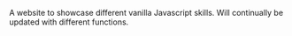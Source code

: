 A website to showcase different vanilla Javascript skills. Will continually be updated with different functions.
